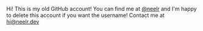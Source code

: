 Hi! This is my old GitHub account! You can find me at [@neelr](https://github.com/neelr) and I'm happy to delete this account if you want the username! Contact me at hi@neelr.dev
